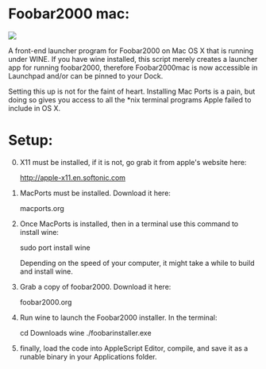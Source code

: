 Foobar2000 mac:
===========
<img src="https://raw.github.com/xeoron/macfoobar2000/master/images/foobar2000mac.png"/>

A front-end launcher program for Foobar2000 on Mac OS X that is running under WINE. If you have wine installed, this script merely creates a launcher app for running foobar2000, therefore Foobar2000mac is now accessible in Launchpad and/or can be pinned to your Dock. 

Setting this up is not for the faint of heart. Installing Mac Ports is a pain, but doing so gives you access to all the *nix terminal programs Apple failed to include in OS X.

Setup:
======
0) X11 must be installed, if it is not, go grab it from apple's website here: 

    http://apple-x11.en.softonic.com

1) MacPorts must be installed. Download it here:

    macports.org  

2) Once MacPorts is installed, then in a terminal use this command to install wine: 

    sudo port install wine

   Depending on the speed of your computer, it might take a while to build and install wine.

3) Grab a copy of foobar2000. Download it here:
    
    foobar2000.org

4) Run wine to launch the Foobar2000 installer. In the terminal: 

    cd Downloads
    wine ./foobarinstaller.exe

5) finally, load the code into AppleScript Editor, compile, and save it as a runable binary in your Applications folder.

